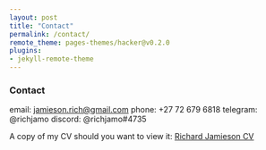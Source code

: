 ```yaml
---
layout: post
title: "Contact"
permalink: /contact/
remote_theme: pages-themes/hacker@v0.2.0
plugins:
- jekyll-remote-theme
---
```

### Contact

email: [jamieson.rich@gmail.com](mailto:jamieson.rich@gmail.com)
phone: +27 72 679 6818
telegram: @richjamo
discord: @richjamo#4735

A copy of my CV should you want to view it:
[Richard Jamieson CV](./documents/Richard_Jamieson_Resume.pdf)
